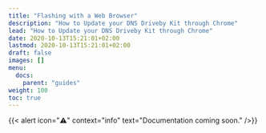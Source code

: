 ```yaml
---
title: "Flashing with a Web Browser"
description: "How to Update your DNS Driveby Kit through Chrome"
lead: "How to Update your DNS Driveby Kit through Chrome"
date: 2020-10-13T15:21:01+02:00
lastmod: 2020-10-13T15:21:01+02:00
draft: false
images: []
menu:
  docs:
    parent: "guides"
weight: 100
toc: true
---
```

{{< alert icon="⚠️" context="info" text="Documentation coming soon." />}}